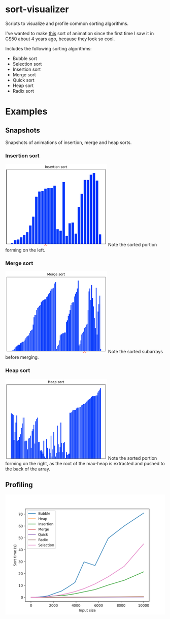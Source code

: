 # sort-visualizer
Scripts to visualize and profile common sorting algorithms.

I've wanted to make [this](https://www.toptal.com/developers/sorting-algorithms) sort of animation since the first time I saw it in CS50 about 4 years ago,
because they look so cool.

Includes the following sorting algorithms:
* Bubble sort
* Selection sort
* Insertion sort
* Merge sort
* Quick sort
* Heap sort
* Radix sort

# Examples
## Snapshots
Snapshots of animations of insertion, merge and heap sorts.

### Insertion sort
<img src="https://github.com/nikhilkmr300/sort-visualizer/blob/master/snapshots/insertion.png" width="320">
Note the sorted portion forming on the left.

### Merge sort
<img src="https://github.com/nikhilkmr300/sort-visualizer/blob/master/snapshots/merge.png" width="320">
Note the sorted subarrays before merging.

### Heap sort
<img src="https://github.com/nikhilkmr300/sort-visualizer/blob/master/snapshots/heap.png" width="320">
Note the sorted portion forming on the right,
as the root of the max-heap is extracted and pushed to the back of the array.

## Profiling
<img src="https://github.com/nikhilkmr300/sort-visualizer/blob/master/graphs/compare_all.png" width="640">
